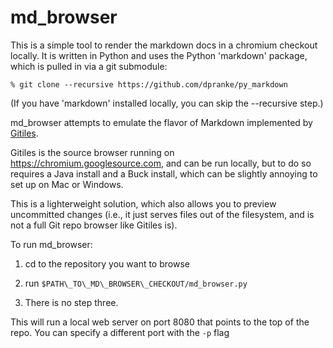 # md\_browser

This is a simple tool to render the markdown docs in a chromium checkout
locally. It is written in Python and uses the Python 'markdown' package,
which is pulled in via a git submodule:

    % git clone --recursive https://github.com/dpranke/py_markdown

(If you have 'markdown' installed locally, you can skip the --recursive step.)

md\_browser attempts to emulate the flavor of Markdown implemented by
[Gitiles](https://gerrit.googlesource.com/gitiles/+/master/Documentation/markdown.md).

Gitiles is the source browser running on https://chromium.googlesource.com,
and can be run locally, but to do so requires a Java install and a Buck
install, which can be slightly annoying to set up on Mac or Windows.

This is a lighterweight solution, which also allows you to preview uncommitted
changes (i.e., it just serves files out of the filesystem, and is not a
full Git repo browser like Gitiles is).

To run md\_browser:

1. cd to the repository you want to browse

2. run `$PATH\_TO\_MD\_BROWSER\_CHECKOUT/md_browser.py`

3. There is no step three.

This will run a local web server on port 8080 that points to the top
of the repo.  You can specify a different port with the `-p` flag
